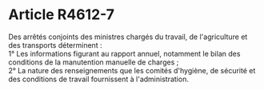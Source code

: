 # Article R4612-7

  
Des arrêtés conjoints des ministres chargés du travail, de l'agriculture et des transports déterminent :   
1° Les informations figurant au rapport annuel, notamment le bilan des conditions de la manutention manuelle de charges ;   
2° La nature des renseignements que les comités d'hygiène, de sécurité et des conditions de travail fournissent à l'administration.